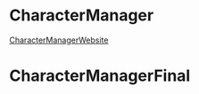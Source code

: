 # CharacterManager
[CharacterManagerWebsite](https://mmarinom.github.io/CharacterManager/)

# CharacterManagerFinal
